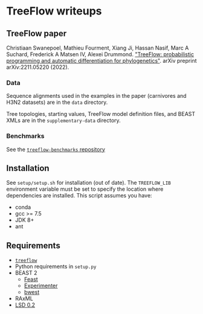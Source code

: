 # TreeFlow writeups

## TreeFlow paper

Christiaan Swanepoel, Mathieu Fourment, Xiang Ji, Hassan Nasif, Marc A Suchard, Frederick A Matsen IV, Alexei Drummond. ["TreeFlow: probabilistic programming and automatic differentiation for phylogenetics"](https://arxiv.org/abs/2211.05220). arXiv preprint arXiv:2211.05220 (2022).

### Data

Sequence alignments used in the examples in the paper (carnivores and H3N2 datasets) are in the `data` directory.

Tree topologies, starting values, TreeFlow model definition files, and BEAST XMLs are in the `supplementary-data` directory.

### Benchmarks

See the [`treeflow-benchmarks` repository](https://github.com/christiaanjs/treeflow-benchmarks)

## Installation
See `setup/setup.sh` for installation (out of date). The `TREEFLOW_LIB` environment variable must be set to specify the location where dependencies are installed.
This script assumes you have:
* conda
* gcc >= 7.5
* JDK 8+
* ant 

## Requirements
* [`treeflow`](https://github.com/christiaanjs/treeflow)
* Python requirements in `setup.py`
* BEAST 2
  * [Feast](https://github.com/tgvaughan/feast)
  * [Experimenter](https://github.com/christiaanjs/beast-validation)
  * [bwest](https://github.com/4ment/bwest)
* RAxML
* [LSD 0.2](http://www.atgc-montpellier.fr/LSD/)
